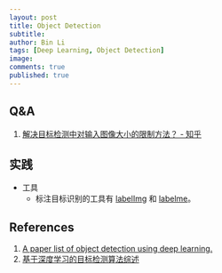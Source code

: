 ```yaml
---
layout: post
title: Object Detection
subtitle:
author: Bin Li
tags: [Deep Learning, Object Detection]
image: 
comments: true
published: true
---
```



## Q&A
1. [解决目标检测中对输入图像大小的限制方法？ - 知乎](https://www.zhihu.com/question/265767103)


## 实践
* 工具
    * 标注目标识别的工具有 [labelImg](https://github.com/tzutalin/labelImg) 和 [labelme](https://github.com/wkentaro/labelme)。

## References
1. [A paper list of object detection using deep learning.](https://github.com/hoya012/deep_learning_object_detection)
2. [基于深度学习的目标检测算法综述](https://zhuanlan.zhihu.com/p/36485126)